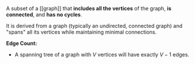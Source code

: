 A subset of a [[graph]] that **includes all the vertices** of the graph, **is connected**, and **has no cycles**. 

It is derived from a graph (typically an undirected, connected graph) and "spans" all its vertices while maintaining minimal connections.

**Edge Count:**
- A spanning tree of a graph with $V$ vertices will have exactly $V−1$ edges.
